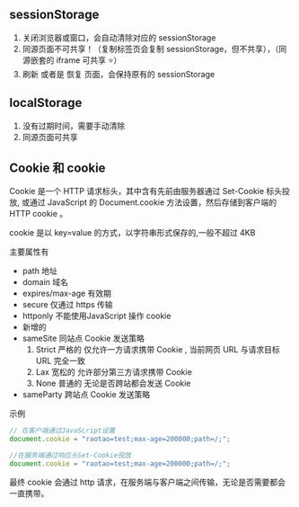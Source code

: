## sessionStorage

1. 关闭浏览器或窗口，会自动清除对应的 sessionStorage
2. 同源页面不可共享！（复制标签页会复制 sessionStorage，但不共享），（同源嵌套的 iframe 可共享 ⭐）
3. 刷新 或者是 恢复 页面，会保持原有的 sessionStorage

## localStorage

1. 没有过期时间，需要手动清除
2. 同源页面可共享

## Cookie 和 cookie

Cookie 是一个 HTTP 请求标头，其中含有先前由服务器通过 Set-Cookie 标头投放,
或通过 JavaScript 的 Document.cookie 方法设置，然后存储到客户端的 HTTP cookie 。

cookie 是以 key=value 的方式，以字符串形式保存的,一般不超过 4KB

主要属性有

- path            地址
- domain          域名
- expires/max-age 有效期
- secure          仅通过 https 传输
- httponly        不能使用JavaScript 操作 cookie
- 新增的
- sameSite        同站点 Cookie 发送策略
  1. Strict 严格的 仅允许一方请求携带 Cookie , 当前网页 URL 与请求目标 URL 完全一致
  2. Lax    宽松的 允许部分第三方请求携带 Cookie
  3. None   普通的 无论是否跨站都会发送 Cookie
- sameParty       跨站点 Cookie 发送策略

示例

```js
// 在客户端通过JavaScript设置
document.cookie = "raotao=test;max-age=200000;path=/;";
```

```js
//在服务端通过响应头Set-Cookie投放
document.cookie = "raotao=test;max-age=200000;path=/;";
```

最终 cookie 会通过 http 请求，在服务端与客户端之间传输，无论是否需要都会一直携带。
